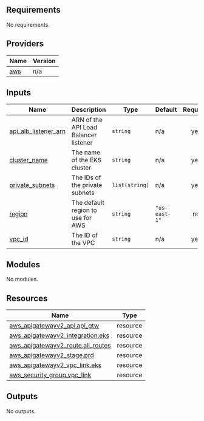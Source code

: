 <!-- BEGIN_TF_DOCS -->

## Requirements

No requirements.
## Providers

| Name | Version |
|------|---------|
| <a name="provider_aws"></a> [aws](#provider\_aws) | n/a |
## Inputs

| Name | Description | Type | Default | Required |
|------|-------------|------|---------|:--------:|
| <a name="input_api_alb_listener_arn"></a> [api\_alb\_listener\_arn](#input\_api\_alb\_listener\_arn) | ARN of the API Load Balancer listener | `string` | n/a | yes |
| <a name="input_cluster_name"></a> [cluster\_name](#input\_cluster\_name) | The name of the EKS cluster | `string` | n/a | yes |
| <a name="input_private_subnets"></a> [private\_subnets](#input\_private\_subnets) | The IDs of the private subnets | `list(string)` | n/a | yes |
| <a name="input_region"></a> [region](#input\_region) | The default region to use for AWS | `string` | `"us-east-1"` | no |
| <a name="input_vpc_id"></a> [vpc\_id](#input\_vpc\_id) | The ID of the VPC | `string` | n/a | yes |
## Modules

No modules.
## Resources

| Name | Type |
|------|------|
| [aws_apigatewayv2_api.api_gtw](https://registry.terraform.io/providers/hashicorp/aws/latest/docs/resources/apigatewayv2_api) | resource |
| [aws_apigatewayv2_integration.eks](https://registry.terraform.io/providers/hashicorp/aws/latest/docs/resources/apigatewayv2_integration) | resource |
| [aws_apigatewayv2_route.all_routes](https://registry.terraform.io/providers/hashicorp/aws/latest/docs/resources/apigatewayv2_route) | resource |
| [aws_apigatewayv2_stage.prd](https://registry.terraform.io/providers/hashicorp/aws/latest/docs/resources/apigatewayv2_stage) | resource |
| [aws_apigatewayv2_vpc_link.eks](https://registry.terraform.io/providers/hashicorp/aws/latest/docs/resources/apigatewayv2_vpc_link) | resource |
| [aws_security_group.vpc_link](https://registry.terraform.io/providers/hashicorp/aws/latest/docs/resources/security_group) | resource |
## Outputs

No outputs.
<!-- END_TF_DOCS -->